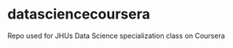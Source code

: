 datasciencecoursera
===================

Repo used for JHUs Data Science specialization class on Coursera
